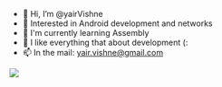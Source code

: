 - 👋 Hi, I’m @yairVishne
- 👀 Interested in Android development and networks
- 🌱 I'm currently learning Assembly
- 💞️ I like everything that about development (:
- 📫 In the mail: yair.vishne@gmail.com


![](https://komarev.com/ghpvc/?username=yairVish)
<!---
yairVish/yairVish is a ✨ special ✨ repository because its `README.md` (this file) appears on your GitHub profile.
You can click the Preview link to take a look at your changes.
--->
